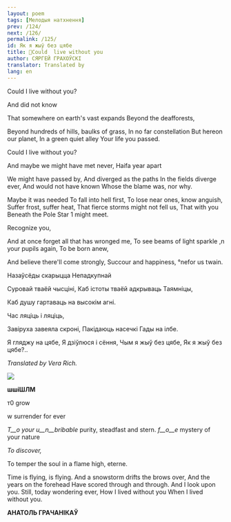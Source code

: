 ```yaml
---
layout: poem
tags: [Мелодыя натхнення]
prev: /124/
next: /126/
permalink: /125/
id: Як я жыў без цябе
title: 🚧Could  live without you
author: СЯРГЕЙ ГРАХОЎСКІ
translator: Translated by 
lang: en
---
```



 
Could I live without you?

And  did not  know

That somewhere on earth's vast expands Beyond the deafforests,

Beyond hundreds of hills, baulks of grass, In no  far constellation But hereon our planet, In  a green quiet alley Your  life  you passed.

Could I live without you?

And maybe we might have met never, Haifa year apart

We might have passed by, And diverged as the paths In the fields diverge ever, And would not have known Whose the blame was, nor why.

Maybe it was needed To  fall into hell first, To lose near ones, know anguish, Suffer frost, suffer heat, That fierce storms might not fell us, That  with  you Beneath the Pole Star 1 might meet.

Recognize you,

And at once forget all that has wronged me, To see beams of light sparkle ,n  your pupils again, To be born anew,

And believe there'll come strongly, Succour and happiness, °nefor us twain.

Назаўсёды скарыцца Непадкупнай

Суровай тваёй чысціні, Каб істоты тваёй адкрываць Таямніцы,

Каб душу гартаваць на высокім агні.

Час ляціць і ляціць,

Завіруха завеяла скроні, Пакідаюць насечкі Гады на ілбе.

Я гляджу на цябе, Я дзіўлюся і сёння, Чым я жыў без цябе, Як я жыў без цябе?..

_Translated by Vera Rich._

  
![](2022-%D0%9C%D1%96%D0%BD%D1%81%D0%BA-%D0%BB%D1%83%D1%87%D0%BD%D0%B0%D1%81%D1%86%D1%8C-%D0%BC%D1%96%D0%BA%D0%BE%D0%BB%D0%B0-%D0%BC%D1%8F%D1%82%D0%BB%D1%96%D1%86%D0%BA%D1%96_html_4901817a430e12f9.jpg)  

**шшіШЛМ**

т0  grow

w surrender for  ever

_T__o your u__n__bribable_ purity, steadfast and stern. _f__o__e_ mystery of your nature

_To discover,_

To temper the soul in a flame high, eterne.

Time  is flying, is flying. And a snowstorm drifts the brows over, And the years on the forehead Have scored through and through. And I look upon you. Still, today wondering ever, How I lived without you When I lived without you.

**АНАТОЛЬ  ГРАЧАНІКАЎ**
